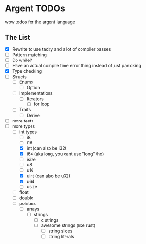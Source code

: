 # Argent TODOs

wow todos for the argent language

## The List

- [x] Rewrite to use tacky and a lot of compiler passes
- [ ] Pattern matching
- [ ] Do while?
- [ ] Have an actual compile time error thing instead of just panicking
- [x] Type checking
- [ ] Structs
  - [ ] Enums
    - [ ] Option
  - [ ] Implementations
    - [ ] Iterators
      - [ ] for loop
  - [ ] Traits
    - [ ] Derive
- [ ] more tests
- [ ] more types
  - [ ] int types
    - [ ] i8
    - [ ] i16
    - [x] int (can also be i32)
    - [x] i64 (aka long, you cant use "long" tho)
    - [ ] isize
    - [ ] u8
    - [ ] u16
    - [x] uint (can also be u32)
    - [x] u64
    - [ ] usize
  - [ ] float
  - [ ] double
  - [ ] pointers
    - [ ] arrays
      - [ ] strings
        - [ ] c strings
        - [ ] awesome strings (like rust)
          - [ ] string slices
          - [ ] string literals
